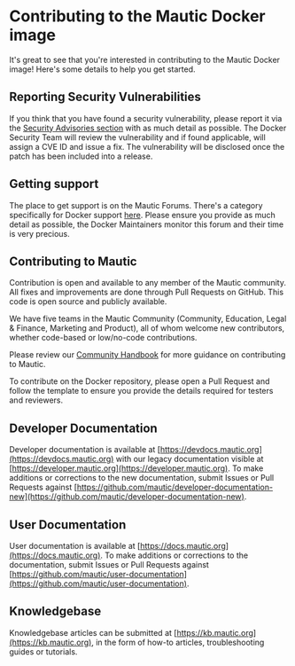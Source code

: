 # Contributing to the Mautic Docker image
It's great to see that you're interested in contributing to the Mautic Docker image! Here's some details to help you get started.

## Reporting Security Vulnerabilities
If you think that you have found a security vulnerability, please report it via the [Security Advisories section](https://github.com/mautic/docker-mautic/security/advisories/new) with as much detail as possible. The Docker Security Team will review the vulnerability and if found applicable, will assign a CVE ID and issue a fix. The vulnerability will be disclosed once the patch has been included into a release.

## Getting support
The place to get support is on the Mautic Forums. There's a category specifically for Docker support [here](https://forum.mautic.org/c/support/docker-support/112). Please ensure you provide as much detail as possible, the Docker Maintainers monitor this forum and their time is very precious.

## Contributing to Mautic
Contribution is open and available to any member of the Mautic community. All fixes and improvements are done through Pull Requests on GitHub. This code is open source and publicly available.

We have five teams in the Mautic Community (Community, Education, Legal & Finance, Marketing and Product), all of whom welcome new contributors, whether code-based or low/no-code contributions.

Please review our [Community Handbook](https://mau.tc/contribute) for more guidance on contributing to Mautic.

To contribute on the Docker repository, please open a Pull Request and follow the template to ensure you provide the details required for testers and reviewers.

## Developer Documentation
Developer documentation is available at [https://devdocs.mautic.org](https://devdocs.mautic.org) with our legacy documentation visible at [https://developer.mautic.org](https://developer.mautic.org). To make additions or corrections to the new documentation, submit Issues or Pull Requests against [https://github.com/mautic/developer-documentation-new](https://github.com/mautic/developer-documentation-new).

## User Documentation
User documentation is available at [https://docs.mautic.org](https://docs.mautic.org). To make additions or corrections to the documentation, submit Issues or Pull Requests against [https://github.com/mautic/user-documentation](https://github.com/mautic/user-documentation).

## Knowledgebase
Knowledgebase articles can be submitted at [https://kb.mautic.org](https://kb.mautic.org), in the form of how-to articles, troubleshooting guides or tutorials.